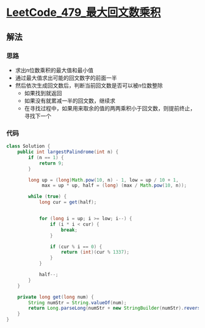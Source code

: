 # [LeetCode_479_最大回文数乘积](https://leetcode-cn.com/problems/largest-palindrome-product/)
## 解法
### 思路
- 求出n位数乘积的最大值和最小值
- 通过最大值求出可能的回文数字的前面一半
- 然后依次生成回文数后，判断当前回文数是否可以被n位数整除
    - 如果找到就返回
    - 如果没有就累减一半的回文数，继续求
    - 在寻找过程中，如果用来取余的值的两两乘积小于回文数，则提前终止，寻找下一个
### 代码
```java
class Solution {
    public int largestPalindrome(int n) {
        if (n == 1) {
            return 9;
        }

        long up = (long)Math.pow(10, n) - 1, low = up / 10 + 1,
             max = up * up, half = (long) (max / Math.pow(10, n));

        while (true) {
            long cur = get(half);


            for (long i = up; i >= low; i--) {
                if (i * i < cur) {
                    break;
                }

                if (cur % i == 0) {
                    return (int)(cur % 1337);
                }
            }

            half--;
        }
    }

    private long get(long num) {
        String numStr = String.valueOf(num);
        return Long.parseLong(numStr + new StringBuilder(numStr).reverse().toString());
    }
}
```